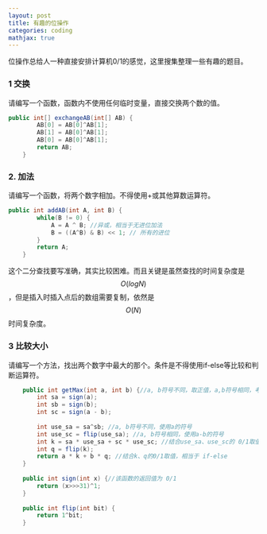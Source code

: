 ```yaml
---
layout: post
title: 有趣的位操作
categories: coding
mathjax: true
---
```


位操作总给人一种直接安排计算机0/1的感觉，这里搜集整理一些有趣的题目。<!-- more -->

### 1 交换

请编写一个函数，函数内不使用任何临时变量，直接交换两个数的值。

```java
public int[] exchangeAB(int[] AB) {
        AB[0] = AB[0]^AB[1];
        AB[1] = AB[0]^AB[1];
        AB[0] = AB[0]^AB[1];
        return AB;
    }
```

### 2. 加法

请编写一个函数，将两个数字相加。不得使用+或其他算数运算符。

```java
public int addAB(int A, int B) {
        while(B != 0) {
            A = A ^ B; //异或，相当于无进位加法
            B = ((A^B) & B) << 1; // 所有的进位
        }
        return A;
    }
```

这个二分查找要写准确，其实比较困难。而且关键是虽然查找的时间复杂度是$$O(logN)$$，但是插入时插入点后的数组需要复制，依然是$$O(N)$$时间复杂度。

### 3  比较大小

请编写一个方法，找出两个数字中最大的那个。条件是不得使用if-else等比较和判断运算符。

```java
    public int getMax(int a, int b) {//a, b符号不同，取正值，a,b符号相同，考察a-b符号
        int sa = sign(a);
        int sb = sign(b);
        int sc = sign(a - b);
        
        int use_sa = sa^sb; //a, b符号不同，使用a的符号
        int use_sc = flip(use_sa); //a, b符号相同，使用a-b的符号
        int k = sa * use_sa + sc * use_sc; //结合use_sa、use_sc的 0/1取值，相当于 if-else 
        int q = flip(k);
        return a * k + b * q; //结合k、q的0/1取值，相当于 if-else 
    }
    
    public int sign(int x) {//该函数的返回值为 0/1 
        return (x>>>31)^1;
    }
    
    public int flip(int bit) {
        return 1^bit;
    }
```

